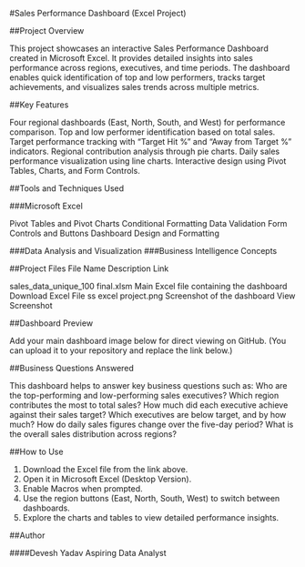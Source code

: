 #Sales Performance Dashboard (Excel Project)

##Project Overview

This project showcases an interactive Sales Performance Dashboard created in Microsoft Excel.
It provides detailed insights into sales performance across regions, executives, and time periods.
The dashboard enables quick identification of top and low performers, tracks target achievements, and visualizes sales trends across multiple metrics.

##Key Features

Four regional dashboards (East, North, South, and West) for performance comparison.
Top and low performer identification based on total sales.
Target performance tracking with “Target Hit %” and “Away from Target %” indicators.
Regional contribution analysis through pie charts.
Daily sales performance visualization using line charts.
Interactive design using Pivot Tables, Charts, and Form Controls.

##Tools and Techniques Used

###Microsoft Excel

Pivot Tables and Pivot Charts
Conditional Formatting
Data Validation
Form Controls and Buttons
Dashboard Design and Formatting

###Data Analysis and Visualization
###Business Intelligence Concepts

##Project Files
File Name	                          Description	                            Link

sales_data_unique_100 final.xlsm	Main Excel file containing the dashboard	Download Excel File
ss excel project.png	            Screenshot of the dashboard	                View Screenshot

##Dashboard Preview

Add your main dashboard image below for direct viewing on GitHub.
(You can upload it to your repository and replace the link below.)

##Business Questions Answered

This dashboard helps to answer key business questions such as:
Who are the top-performing and low-performing sales executives?
Which region contributes the most to total sales?
How much did each executive achieve against their sales target?
Which executives are below target, and by how much?
How do daily sales figures change over the five-day period?
What is the overall sales distribution across regions?

##How to Use

1. Download the Excel file from the link above.
2. Open it in Microsoft Excel (Desktop Version).
3. Enable Macros when prompted.
4. Use the region buttons (East, North, South, West) to switch between dashboards.
5. Explore the charts and tables to view detailed performance insights.

##Author

####Devesh Yadav
Aspiring Data Analyst

